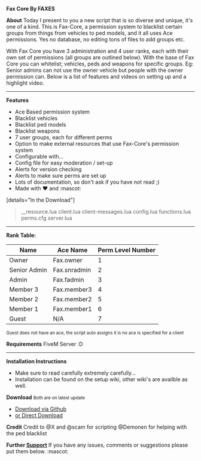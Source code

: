 **Fax Core By FAXES**

**About**
Today I present to you a new script that is so diverse and unique, it's one of a kind. This is Fax-Core, a permission system to blacklist certain groups from things from vehicles to ped models, and it all uses Ace permissions. Yes no database, no editing tons of files to add groups etc. 

With Fax Core you have 3 administration and 4 user ranks, each with their own set of permissions (all groups are outlined below). With the base of Fax Core you can whitelist; vehicles, peds and weapons for specific groups. Eg: Senior admins can not use the owner vehicle but people with the owner permission can. Below is a list of features and videos on setting up and a highlight video.

<hr>

**Features**
- Ace Based permission system
- Blacklist vehicles
- Blacklist ped models
- Blacklist weapons
- 7 user groups, each for different perms
- Option to make external resources that use Fax-Core's permission system
- Configurable with...
- Config file for easy moderation / set-up
- Alerts for version checking
- Alerts to make sure perms are set up
- Lots of documentation, so don't ask if you have not read ;)
- Made with :heart: and :mascot:

[details="In the Download"]
  > __resource.lua
  client.lua
  client-messages.lua
  config.lua
  functions.lua
  perms.cfg
  server.lua

<hr>

**Rank Table:**

Name | Ace Name | Perm Level Number
--- | --- | ---
Owner | Fax.owner | 1
Senior Admin | Fax.snradmin | 2
Admin | Fax.fadmin | 3
Member 3 | Fax.member3 | 4
Member 2 | Fax.member2 | 5
Member 1 | Fax.member1 | 6
Guest | N/A | 7

<small>Guest does not have an ace, the script auto assigns it is no ace is specified for a client</small>

**Requirements**
FiveM Server :D

<hr>

**Installation Instructions**

- Make sure to read carefully extremely carefully...
- Installation can be found on the setup wiki, other wiki's are availble as well.

**Download**
<small>Both are on latest update</small>
* [Download via Github](https://github.com/FAXES/Fax-Core)
* <a class="attachment" href="http://faxes.zone/files/fax-core/1.0.rar">or Direct Download</a>

**Credit**
Credit to @X and @scam for scripting @Demonen for helping with the ped blacklist


**Further [Support](https://discord.gg/R9Z7npM)**
If you have any issues, comments or suggestions please put them below. :mascot: